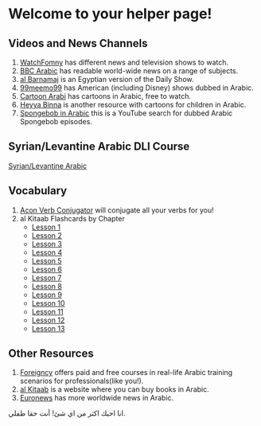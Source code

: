 # Welcome to your helper page! 

## Videos and News Channels

1. [WatchFomny](http://www.watchfomny.com/tv-arabic.php) has different news and television shows to watch.
2. [BBC Arabic](http://www.bbc.co.uk/arabic/) has readable world-wide news on a range of subjects.
3. [al Barnamaj](http://xtratube.net/al-barnamaj/) is an Egyptian version of the Daily Show.
4. [99meemo99](https://www.youtube.com/user/99meemo99/videos) has American (including Disney) shows dubbed in Arabic.
5. [Cartoon Arabi](http://cartoonarabi.com/) has cartoons in Arabic, free to watch.
5. [Heyya Binna](http://www.hayyabina.com/#!prettyPhoto) is another resource with cartoons for children in Arabic.
6. [Spongebob in Arabic](https://www.youtube.com/results?search_query=%D8%B3%D8%A8%D9%88%D9%86%D8%AC+%D8%A8%D9%88%D8%A8) this is a YouTube search for dubbed Arabic Spongebob episodes.

## Syrian/Levantine Arabic DLI Course

[Syrian/Levantine Arabic](https://www.livelingua.com/project/dli/Arabic/Syrian/)

## Vocabulary

1. [Acon Verb Conjugator](http://acon.baykal.be/) will conjugate all your verbs for you!
2. al Kitaab Flashcards by Chapter
    - [Lesson 1](https://quizlet.com/6002333/al-kitaab-i-chapter-1-flash-cards/)
    - [Lesson 2](http://quizlet.com/6002366/al-kitaab-i-chapter-2-flash-cards/)
    - [Lesson 3](http://quizlet.com/6002373/al-kitaab-i-chapter-3-flash-cards/)
    - [Lesson 4](http://quizlet.com/6002386/al-kitaab-i-chapter-4-flash-cards/)
    - [Lesson 5](http://quizlet.com/6002401/al-kitaab-i-chapter-5-flash-cards/)
    - [Lesson 6](https://quizlet.com/6002404/al-kitaab-i-chapter-6-flash-cards/)
    - [Lesson 7](http://quizlet.com/6002419/al-kitaab-i-chapter-7-flash-cards/)
    - [Lesson 8](http://quizlet.com/6002439/al-kitaab-i-chapter-8-flash-cards/)
    - [Lesson 9](http://quizlet.com/22840261/al-kitaab-3rd-edition-lesson-9-flash-cards/)
    - [Lesson 10](http://quizlet.com/13939309/al-kitaab-part-1-chapter-10-flash-cards/)
    - [Lesson 11](http://quizlet.com/16229411/al-kitaab-part-1-chapter-11-flash-cards/)
    - [Lesson 12](http://quizlet.com/22591620/al-kitaab-chapter-12-flash-cards/)
    - [Lesson 13](http://quizlet.com/13939332/al-kitaab-part-1-chapter-13-flash-cards/)
  
## Other Resources

1. [Foreigncy](foreigncy.us) offers paid and free courses in real-life Arabic training scenarios for professionals(like you!).
2. [al Kitaab](http://www.alkitab.com/) is a website where you can buy books in Arabic.
3. [Euronews](http://arabic.euronews.com/) has more worldwide news in Arabic.



انا احبك اكثر من اي شئ! أنت حقا طفلي.
